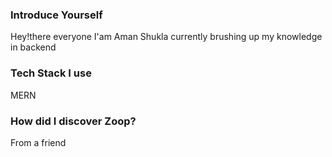 ### Introduce Yourself
Hey!there everyone I'am Aman Shukla currently brushing up my knowledge in backend 


### Tech Stack I use
MERN 

### How did I discover Zoop?
From a friend 
